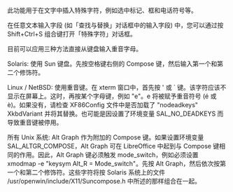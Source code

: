 此功能用于在文字中插入特殊字符，例如选中标记、框和电话符号等。

在任意文本输入字段 (如「查找与替换」对话框中的输入字段) 中，您可以通过按 Shift+Ctrl+S 组合键打开「特殊字符」对话框。

目前可以应用三种方法直接从键盘输入重音字母。

Solaris: 使用 Sun 键盘。先按空格键右侧的 Compose 键，然后输入第一个和第二个修饰符。

Linux / NetBSD: 使用重音键。在 xterm 窗口中，首先按 ' 或 ` 键。该字符应该不显示在屏幕上。这时，再按某个字母键，例如 "e"。e 将被赋予重音符号 (é 或 è)。如果没有，请检查 XF86Config 文件中是否加载了 "nodeadkeys" XkbdVariant 并将其替换。也可能是因设置了环境变量 SAL_NO_DEADKEYS 而导致重音键被停用。

所有 Unix 系统: Alt Graph 作为附加的 Compose 键。如果设置环境变量 SAL_ALTGR_COMPOSE，Alt Graph 可在 LibreOffice 中起到与 Compose 键相同的作用。因此，Alt Graph 键必须触发 mode_switch，例如必须设置 xmodmap -e "keysym Alt_R = Mode_switch"。先按 Alt Graph，然后依次按第一个和第二个修饰符。这些字符将按 Solaris 系统上的文件 /usr/openwin/include/X11/Suncompose.h 中所述的那样组合在一起。
